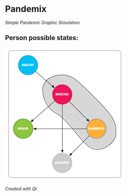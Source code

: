 # Pandemix
*Simple Pandemic Graphic Simulation*

## Person possible states:

![Person states](/images/States.png)

_Created with Qt_
